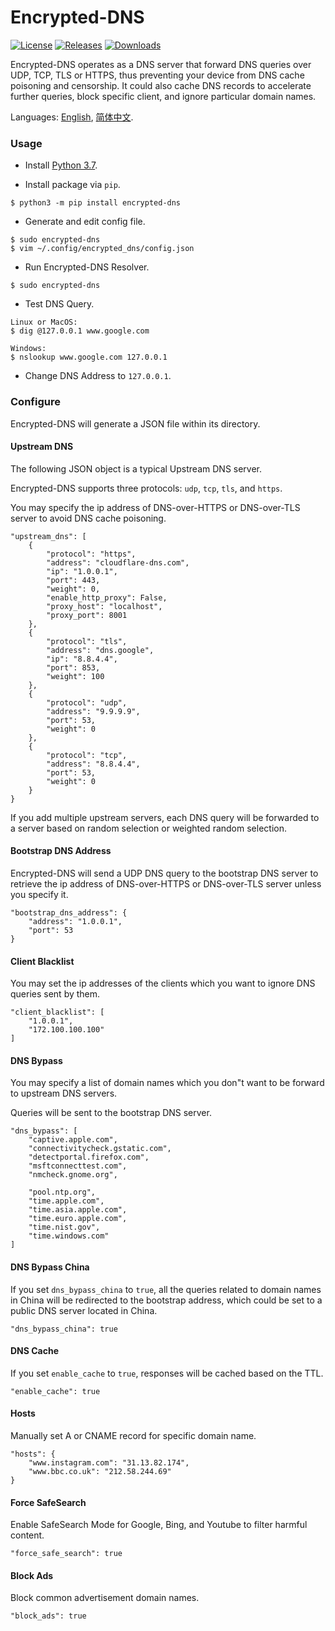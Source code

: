 # Encrypted-DNS
[![License](https://img.shields.io/github/license/Siujoeng-Lau/Encrypted-DNS.svg)](https://github.com/Siujoeng-Lau/Encrypted-DNS/blob/master/LICENSE)
[![Releases](https://img.shields.io/github/v/release/Siujoeng-Lau/Encrypted-DNS)](https://github.com/Siujoeng-Lau/Encrypted-DNS/releases)
[![Downloads](https://pepy.tech/badge/encrypted-dns)](https://pepy.tech/project/encrypted-dns)

Encrypted-DNS operates as a DNS server that forward DNS queries over UDP, TCP, TLS or HTTPS, thus preventing your device from DNS cache poisoning and censorship.
It could also cache DNS records to accelerate further queries, block specific client, and ignore particular domain names.

Languages: [English](https://github.com/Siujoeng-Lau/Encrypted-DNS/blob/master/README.md), [简体中文](https://github.com/Siujoeng-Lau/Encrypted-DNS/blob/master/README_zh.md).

### Usage

* Install [Python 3.7](https://www.python.org/downloads/).

* Install package via `pip`.

```
$ python3 -m pip install encrypted-dns
```

* Generate and edit config file.

```
$ sudo encrypted-dns
$ vim ~/.config/encrypted_dns/config.json
```

* Run Encrypted-DNS Resolver.

```
$ sudo encrypted-dns
```

* Test DNS Query.

```
Linux or MacOS:
$ dig @127.0.0.1 www.google.com

Windows:
$ nslookup www.google.com 127.0.0.1
```

* Change DNS Address to `127.0.0.1`.

### Configure

Encrypted-DNS will generate a JSON file within its directory.

#### Upstream DNS

The following JSON object is a typical Upstream DNS server.

Encrypted-DNS supports three protocols: `udp`, `tcp`, `tls`, and `https`. 

You may specify the ip address of DNS-over-HTTPS or DNS-over-TLS server to avoid DNS cache poisoning.

```
"upstream_dns": [
    {
        "protocol": "https",
        "address": "cloudflare-dns.com",
        "ip": "1.0.0.1",
        "port": 443,
        "weight": 0,
        "enable_http_proxy": False,
        "proxy_host": "localhost",
        "proxy_port": 8001
    },
    {
        "protocol": "tls",
        "address": "dns.google",
        "ip": "8.8.4.4",
        "port": 853,
        "weight": 100
    },
    {
        "protocol": "udp",
        "address": "9.9.9.9",
        "port": 53,
        "weight": 0
    },
    {
        "protocol": "tcp",
        "address": "8.8.4.4",
        "port": 53,
        "weight": 0
    }
}
```

If you add multiple upstream servers, each DNS query will be forwarded to a server based on random selection or weighted random selection.

#### Bootstrap DNS Address

Encrypted-DNS will send a UDP DNS query to the bootstrap DNS server to retrieve the ip address of DNS-over-HTTPS or DNS-over-TLS server unless you specify it.
```
"bootstrap_dns_address": {
    "address": "1.0.0.1",
    "port": 53
}
```

#### Client Blacklist

You may set the ip addresses of the clients which you want to ignore DNS queries sent by them.
```
"client_blacklist": [
    "1.0.0.1",
    "172.100.100.100"
]
```

#### DNS Bypass

You may specify a list of domain names which you don"t want to be forward to upstream DNS servers.

Queries will be sent to the bootstrap DNS server.

```
"dns_bypass": [
    "captive.apple.com",
    "connectivitycheck.gstatic.com",
    "detectportal.firefox.com",
    "msftconnecttest.com",
    "nmcheck.gnome.org",

    "pool.ntp.org",
    "time.apple.com",
    "time.asia.apple.com",
    "time.euro.apple.com",
    "time.nist.gov",
    "time.windows.com"
]
```

#### DNS Bypass China

If you set `dns_bypass_china` to `true`, all the queries related to domain names in China will be redirected to the bootstrap address, which could be set to a public DNS server located in China.

```
"dns_bypass_china": true
```

#### DNS Cache

If you set `enable_cache` to `true`, responses will be cached based on the TTL.

```
"enable_cache": true
```

#### Hosts

Manually set A or CNAME record for specific domain name.

```
"hosts": {
    "www.instagram.com": "31.13.82.174",
    "www.bbc.co.uk": "212.58.244.69"
}
```

#### Force SafeSearch

Enable SafeSearch Mode for Google, Bing, and Youtube to filter harmful content.

```
"force_safe_search": true
```

#### Block Ads

Block common advertisement domain names.

```
"block_ads": true
```
